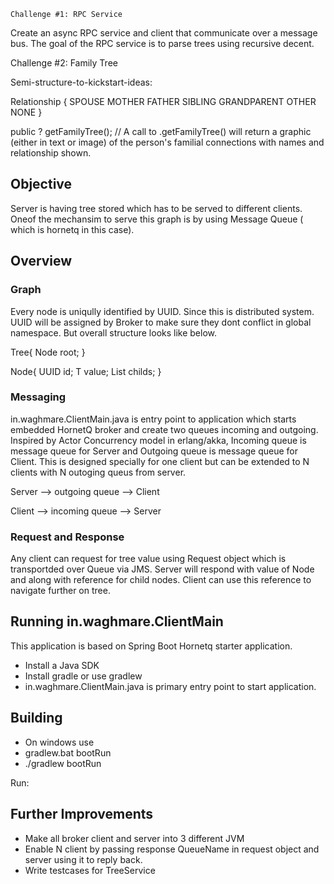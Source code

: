 
    Challenge #1: RPC Service
Create an async RPC service and client that communicate over a message bus.
The goal of the RPC service is to parse trees using recursive decent.

Challenge #2: Family Tree

Semi-structure-to-kickstart-ideas:

Relationship {
SPOUSE
MOTHER
FATHER
SIBLING
GRANDPARENT
OTHER
NONE
}

public ? getFamilyTree(); // A call to <Person>.getFamilyTree() will return a graphic (either in text or image) of the person's familial connections with names and relationship shown.


## Objective

Server is having tree stored which has to be served to different clients. Oneof the mechansim to serve this graph is by using Message Queue ( which is hornetq in this case). 


## Overview

### Graph

Every node is uniqully identified by UUID. Since this is distributed system. UUID will be assigned by Broker to make sure they dont conflict in global namespace. But overall structure looks like below.

Tree<T>{
 Node<T> root;
}

Node<T>{
 UUID id;
 T value;
 List<Node> childs;
}

### Messaging

in.waghmare.ClientMain.java is entry point to application which starts embedded HornetQ broker and create two queues incoming and outgoing.
Inspired by Actor Concurrency model in erlang/akka,  Incoming queue is message queue for Server and Outgoing queue is message queue for Client.
This is designed specially for one client but can be extended to N clients with N outoging queus from server.

Server --> outgoing queue --> Client

Client --> incoming queue --> Server

### Request and Response

Any client can request for tree value using Request object which is transportded over Queue via JMS. Server will respond with value of Node and along with reference for child nodes. Client can use this reference to navigate further on tree. 

## Running in.waghmare.ClientMain

This application is based on Spring Boot Hornetq starter application.

- Install a Java SDK
- Install gradle or use gradlew
- in.waghmare.ClientMain.java is primary entry point to start application.

## Building
- On windows use 
- gradlew.bat bootRun
- ./gradlew bootRun

Run:

## Further Improvements

- Make all broker client and server into 3 different JVM
- Enable N client by passing response QueueName in request object and server using it to reply back.
- Write testcases for TreeService


